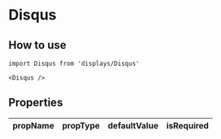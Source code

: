 # Disqus

## How to use

```
import Disqus from 'displays/Disqus'
```

```
<Disqus />
```

## Properties

| propName | propType | defaultValue | isRequired |
| - | - | - | - |
